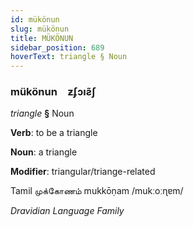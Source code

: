 ```yaml
---
id: mükönun
slug: mükönun
title: MÜKÖNUN
sidebar_position: 689
hoverText: triangle § Noun
---
```


### mükönun&emsp;<span kind="abugida">ƶʄɔıƨ̃ʃ</span>

*triangle* **§** Noun

**Verb**: to be a triangle

**Noun**: a triangle

**Modifier**: triangular/triange-related

Tamil முக்கோணம் mukkōṇam /mukːoːɳɐm/

*Dravidian Language Family*